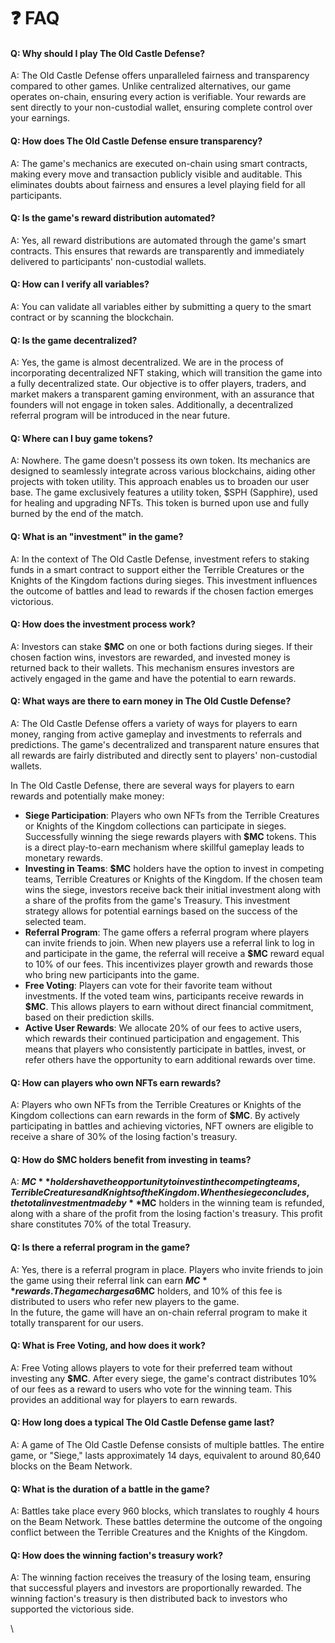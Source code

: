 # ❓ FAQ

#### Q: Why should I play The Old Castle Defense?

A: The Old Castle Defense offers unparalleled fairness and transparency compared to other games. Unlike centralized alternatives, our game operates on-chain, ensuring every action is verifiable. Your rewards are sent directly to your non-custodial wallet, ensuring complete control over your earnings.



#### Q: How does The Old Castle Defense ensure transparency?

A: The game's mechanics are executed on-chain using smart contracts, making every move and transaction publicly visible and auditable. This eliminates doubts about fairness and ensures a level playing field for all participants.



#### Q: Is the game's reward distribution automated?

A: Yes, all reward distributions are automated through the game's smart contracts. This ensures that rewards are transparently and immediately delivered to participants' non-custodial wallets.



#### Q: How can I verify all variables?

A: You can validate all variables either by submitting a query to the smart contract or by scanning the blockchain.



#### Q: Is the game decentralized?

A: Yes, the game is almost decentralized. We are in the process of incorporating decentralized NFT staking, which will transition the game into a fully decentralized state. Our objective is to offer players, traders, and market makers a transparent gaming environment, with an assurance that founders will not engage in token sales. Additionally, a decentralized referral program will be introduced in the near future.



#### Q: Where can I buy game tokens?

A: Nowhere. The game doesn't possess its own token. Its mechanics are designed to seamlessly integrate across various blockchains, aiding other projects with token utility. This approach enables us to broaden our user base. The game exclusively features a utility token, $SPH (Sapphire), used for healing and upgrading NFTs. This token is burned upon use and fully burned by the end of the match.



#### Q: What is an "investment" in the game?

A: In the context of The Old Castle Defense, investment refers to staking funds in a smart contract to support either the Terrible Creatures or the Knights of the Kingdom factions during sieges. This investment influences the outcome of battles and lead to rewards if the chosen faction emerges victorious.



#### Q: How does the investment process work?

A: Investors can stake **$MC** on one or both factions during sieges. If their chosen faction wins, investors are rewarded, and invested money is returned back to their wallets. This mechanism ensures investors are actively engaged in the game and have the potential to earn rewards.



#### Q: What ways are there to earn money in The Old Custle Defense?

A: The Old Castle Defense offers a variety of ways for players to earn money, ranging from active gameplay and investments to referrals and predictions. The game's decentralized and transparent nature ensures that all rewards are fairly distributed and directly sent to players' non-custodial wallets.

In The Old Castle Defense, there are several ways for players to earn rewards and potentially make money:

* **Siege Participation**: Players who own NFTs from the Terrible Creatures or Knights of the Kingdom collections can participate in sieges. Successfully winning the siege rewards players with **$MC** tokens. This is a direct play-to-earn mechanism where skillful gameplay leads to monetary rewards.
* **Investing in Teams**: **$MC** holders have the option to invest in competing teams, Terrible Creatures or Knights of the Kingdom. If the chosen team wins the siege, investors receive back their initial investment along with a share of the profits from the game's Treasury. This investment strategy allows for potential earnings based on the success of the selected team.
* **Referral Program**: The game offers a referral program where players can invite friends to join. When new players use a referral link to log in and participate in the game, the referral will receive a **$MC** reward equal to 10% of our fees. This incentivizes player growth and rewards those who bring new participants into the game.
* **Free Voting**: Players can vote for their favorite team without investments. If the voted team wins, participants receive rewards in **$MC**. This allows players to earn without direct financial commitment, based on their prediction skills.
* **Active User Rewards**: We allocate 20% of our fees to active users, which rewards their continued participation and engagement. This means that players who consistently participate in battles, invest, or refer others have the opportunity to earn additional rewards over time.



#### Q: How can players who own NFTs earn rewards?

A: Players who own NFTs from the Terrible Creatures or Knights of the Kingdom collections can earn rewards in the form of **$MC**. By actively participating in battles and achieving victories, NFT owners are eligible to receive a share of 30% of the losing faction's treasury.



#### Q: How do **$MC** holders benefit from investing in teams?

A: **$MC** holders have the opportunity to invest in the competing teams, Terrible Creatures and Knights of the Kingdom. When the siege concludes, the total investment made by **$MC** holders in the winning team is refunded, along with a share of the profit from the losing faction's treasury. This profit share constitutes 70% of the total Treasury.



#### Q: Is there a referral program in the game?

A: Yes, there is a referral program in place. Players who invite friends to join the game using their referral link can earn **$MC** rewards. The game charges a 6% fee on each investment made by **$MC** holders, and 10% of this fee is distributed to users who refer new players to the game.\
In the future, the game will have an on-chain referral program to make it totally transparent for our users.



#### Q: What is Free Voting, and how does it work?

A: Free Voting allows players to vote for their preferred team without investing any **$MC**. After every siege, the game's contract distributes 10% of our fees as a reward to users who vote for the winning team. This provides an additional way for players to earn rewards.



#### Q: How long does a typical The Old Castle Defense game last?

A: A game of The Old Castle Defense consists of multiple battles. The entire game, or "Siege," lasts approximately 14 days, equivalent to around 80,640 blocks on the Beam Network.



#### Q: What is the duration of a battle in the game?

A: Battles take place every 960 blocks, which translates to roughly 4 hours on the Beam Network. These battles determine the outcome of the ongoing conflict between the Terrible Creatures and the Knights of the Kingdom.



#### Q: How does the winning faction's treasury work?

A: The winning faction receives the treasury of the losing team, ensuring that successful players and investors are proportionally rewarded. The winning faction's treasury is then distributed back to investors who supported the victorious side.

\
